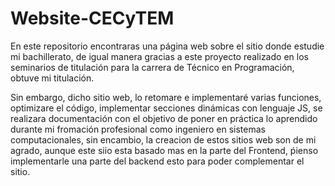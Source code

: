 # Website-CECyTEM
<p>En este repositorio encontraras una página web sobre el sitio donde estudie mi bachillerato, de igual manera gracias a este proyecto realizado en los seminarios de titulación para la carrera de Técnico en Programación, obtuve mi titulación.</p>
<p>Sin embargo, dicho sitio web, lo retomare e implementaré varias funciones, optimizare el código, implementar secciones dinámicas con lenguaje JS, se realizara documentación con el objetivo de poner en práctica lo aprendido durante mi fromación profesional como ingeniero en sistemas computacionales, sin encambio, la creacion de estos sitios web son de mi agrado, aunque este siio esta basado mas en la parte del Frontend, ṕienso implementarle una parte del backend esto para poder complementar el sitio.</p>
